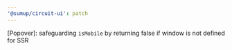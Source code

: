 ```yaml
---
'@sumup/circuit-ui': patch
---
```


[Popover]: safeguarding `isMobile` by returning false if window is not defined for SSR
